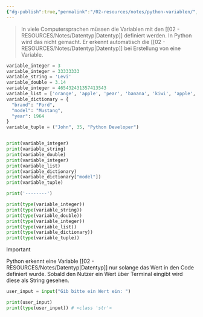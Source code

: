 ```yaml
---
{"dg-publish":true,"permalink":"/02-resources/notes/python-variablen/","tags":["code/python"],"noteIcon":"","updated":"2025-09-05T10:12:30.000+02:00"}
---
```


>In viele Computersprachen müssen die Variablen mit den [[02 - RESOURCES/Notes/Datentyp\|Datentyp]] definiert werden.
>In Python wird das nicht gemacht. Er erkennt automatisch die [[02 - RESOURCES/Notes/Datentyp\|Datentyp]] bei Erstellung von eine Variable. 

```python
variable_integer = 3
variable_integer = 33333333
variable_string = 'Levi'
variable_double = 3.14
variable_integer = 465432431357413543
variable_list = ['orange', 'apple', 'pear', 'banana', 'kiwi', 'apple', 'banana']
variable_dictionary = {  
  "brand": "Ford",
  "model": "Mustang",
  "year": 1964  
}
variable_tuple = ("John", 35, "Python Developer")


print(variable_integer)
print(variable_string)
print(variable_double)
print(variable_integer)
print(variable_list)
print(variable_dictionary)
print(variable_dictionary["model"])
print(variable_tuple)

print('--------')

print(type(variable_integer))
print(type(variable_string))
print(type(variable_double))
print(type(variable_integer))
print(type(variable_list))
print(type(variable_dictionary))
print(type(variable_tuple))
```

>[!important] 
>Python erkennt eine Variable [[02 - RESOURCES/Notes/Datentyp\|Datentyp]] nur solange das Wert in den Code definiert wurde.
>Sobald den Nutzer ein Wert über Terminal eingibt wird diese als String gesehen.

```python
user_input = input("Gib bitte ein Wert ein: ")

print(user_input)
print(type(user_input)) # <class 'str'>
```
